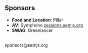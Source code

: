 ##  Sponsors

- **Food and Location**: Pillar
- **AV**: Symphono [sessions.semjs.org](http://sessions.semjs.org)
- **SWAG**: Greenlancer

<br />
sponsors@semjs.org
